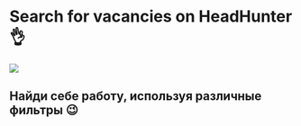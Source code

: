 <h1>Search for vacancies on HeadHunter👌</h1>
<img src="https://www.highamferrers-tc.gov.uk/images/1564363/large.jpg">
<h2>Найди себе работу, используя различные фильтры 😉</h2>

